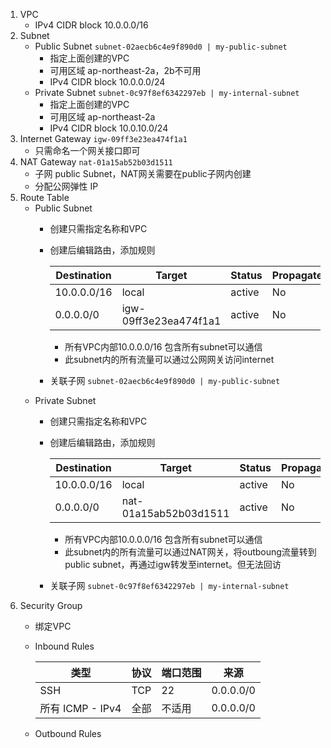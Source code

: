 
1. VPC
    - IPv4 CIDR block 10.0.0.0/16 
2. Subnet
    - Public Subnet ```subnet-02aecb6c4e9f890d0 | my-public-subnet```
      - 指定上面创建的VPC
      - 可用区域 ap-northeast-2a，2b不可用
      - IPv4 CIDR block 10.0.0.0/24
    - Private Subnet ```subnet-0c97f8ef6342297eb | my-internal-subnet```
      - 指定上面创建的VPC
      - 可用区域 ap-northeast-2a
      - IPv4 CIDR block 10.0.10.0/24
3. Internet Gateway ```igw-09ff3e23ea474f1a1```
    - 只需命名一个网关接口即可
4. NAT Gateway ```nat-01a15ab52b03d1511```
    - 子网 public Subnet，NAT网关需要在public子网内创建
    - 分配公网弹性 IP
5. Route Table
    - Public Subnet
        - 创建只需指定名称和VPC
        - 创建后编辑路由，添加规则
        
            |Destination|Target|Status|Propagated|
            |-|-|-|-|
            |10.0.0.0/16	|local	|active|No	|
            |0.0.0.0/0|igw-09ff3e23ea474f1a1	|active|No|
            - 所有VPC内部10.0.0.0/16 包含所有subnet可以通信
            - 此subnet内的所有流量可以通过公网网关访问internet
        - 关联子网 ```subnet-02aecb6c4e9f890d0 | my-public-subnet```
    - Private Subnet
        - 创建只需指定名称和VPC
        - 创建后编辑路由，添加规则
        
            |Destination|Target|Status|Propagated|
            |-|-|-|-|
            |10.0.0.0/16	|local	|active|No	|
            |0.0.0.0/0|nat-01a15ab52b03d1511	|active|No|
            - 所有VPC内部10.0.0.0/16 包含所有subnet可以通信
            - 此subnet内的所有流量可以通过NAT网关，将outboung流量转到public subnet，再通过igw转发至internet。但无法回访
        - 关联子网 ```subnet-0c97f8ef6342297eb | my-internal-subnet```
6. Security Group
    - 绑定VPC
    - Inbound Rules

        |类型|协议|端口范围|来源|
        |-|-|-|-|
        |SSH|TCP|22|0.0.0.0/0|
        |所有 ICMP - IPv4|全部|不适用|0.0.0.0/0|
    - Outbound Rules
    
    
    
    
    

